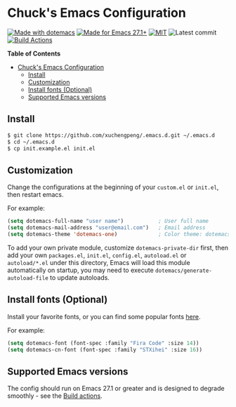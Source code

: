 # Chuck's Emacs Configuration

[![Made with dotemacs](https://img.shields.io/github/tag/xuchengpeng/.emacs.d.svg?label=release&style=flat-square)](https://github.com/xuchengpeng/.emacs.d/releases)
[![Made for Emacs 27.1+](https://img.shields.io/badge/Made_for-Emacs_27.1+-blueviolet.svg?style=flat-square)](https://www.gnu.org/software/emacs/)
[![MIT](https://img.shields.io/badge/license-MIT-green.svg?style=flat-square)](https://opensource.org/licenses/MIT)
![Latest commit](https://img.shields.io/github/last-commit/xuchengpeng/.emacs.d/master?style=flat-square)
[![Build Actions](https://img.shields.io/github/workflow/status/xuchengpeng/.emacs.d/Tests?style=flat-square)](https://github.com/xuchengpeng/.emacs.d/actions)

<!-- markdown-toc start - Don't edit this section. Run M-x markdown-toc-refresh-toc -->
**Table of Contents**

- [Chuck's Emacs Configuration](#chucks-emacs-configuration)
    - [Install](#install)
    - [Customization](#customization)
    - [Install fonts (Optional)](#install-fonts-optional)
    - [Supported Emacs versions](#supported-emacs-versions)

<!-- markdown-toc end -->

## Install

```sh
$ git clone https://github.com/xuchengpeng/.emacs.d.git ~/.emacs.d
$ cd ~/.emacs.d
$ cp init.example.el init.el
```

## Customization

Change the configurations at the beginning of your `custom.el` or `init.el`, then restart emacs.

For example:
```el
(setq dotemacs-full-name "user name")           ; User full name
(setq dotemacs-mail-address "user@email.com")   ; Email address
(setq dotemacs-theme 'dotemacs-one)             ; Color theme: dotemacs-one, dotemacs-one-light...
```

To add your own private module, customize `dotemacs-private-dir` first, then add your own `packages.el`, `init.el`, `config.el`, `autoload.el` or `autoload/*.el` under this directory, Emacs will load this module automatically on startup, you may need to execute `dotemacs/generate-autoload-file` to update autoloads.

## Install fonts (Optional)

Install your favorite fonts, or you can find some popular fonts [here](https://github.com/xuchengpeng/fonts).

For example:
```el
(setq dotemacs-font (font-spec :family "Fira Code" :size 14))
(setq dotemacs-cn-font (font-spec :family "STXihei" :size 16))
```

## Supported Emacs versions

The config should run on Emacs 27.1 or greater and is designed to degrade smoothly - see the [Build actions](https://github.com/xuchengpeng/.emacs.d/actions).
